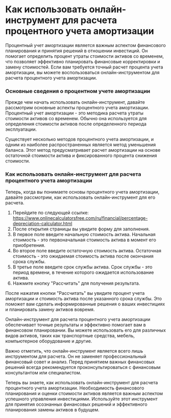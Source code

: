 Как использовать онлайн-инструмент для расчета процентного учета амортизации
============================================================================

Процентный учет амортизации является важным аспектом финансового планирования и принятия решений в отношении инвестиций. Он помогает определить процент утраты стоимости активов со временем, что позволяет эффективно планировать финансовые корректировки и замену стоимостей. Если вам требуется точный расчет процента учета амортизации, вы можете воспользоваться онлайн-инструментом для расчета процентного учета амортизации.

### Основные сведения о процентном учете амортизации

Прежде чем начать использовать онлайн-инструмент, давайте рассмотрим основные аспекты процентного учета амортизации. Процентный учет амортизации - это методика расчета утраты стоимости активов со временем. Обычно она используется для определения стоимости активов после определенного периода эксплуатации.

Существует несколько методов процентного учета амортизации, и одним из наиболее распространенных является метод уменьшения баланса. Этот метод предусматривает расчет амортизации на основе остаточной стоимости актива и фиксированного процента снижения стоимости.

### Как использовать онлайн-инструмент для расчета процентного учета амортизации

Теперь, когда вы понимаете основы процентного учета амортизации, давайте рассмотрим, как использовать онлайн-инструмент для его расчета.

1. Перейдите по следующей ссылке: <https://www.onlinecalculatorsfree.com/ru/financial/percentage-depreciation-calculator.html>
2. После открытия страницы вы увидите форму для заполнения.
3. В первое поле введите начальную стоимость актива. Начальная стоимость - это первоначальная стоимость актива в момент его приобретения.
4. Во второе поле введите остаточную стоимость актива. Остаточная стоимость - это ожидаемая стоимость актива после окончания срока службы.
5. В третье поле введите срок службы актива. Срок службы - это период времени, в течение которого ожидается использование актива.
6. Нажмите кнопку "Рассчитать" для получения результата.

После нажатия кнопки "Рассчитать" вы увидите процент учета амортизации и стоимость актива после указанного срока службы. Это поможет вам сделать информированные решения о ваших инвестициях и планировать замену активов вовремя.

Онлайн-инструмент для расчета процентного учета амортизации обеспечивает точные результаты и эффективно помогает вам в финансовом планировании. Вы можете использовать его для различных видов активов, таких как транспортные средства, мебель, компьютерное оборудование и другие.

Важно отметить, что онлайн-инструмент является всего лишь инструментом для расчета. Он не заменяет профессиональный финансовый совет и анализ. Перед принятием важных финансовых решений всегда рекомендуется проконсультироваться с финансовым консультантом или специалистом.

Теперь вы знаете, как использовать онлайн-инструмент для расчета процентного учета амортизации. Необходимость финансового планирования и оценки стоимости активов является важным аспектом успешного управления инвестициями. Используйте этот инструмент для принятия осознанных финансовых решений и эффективного планирования замены активов в будущем.